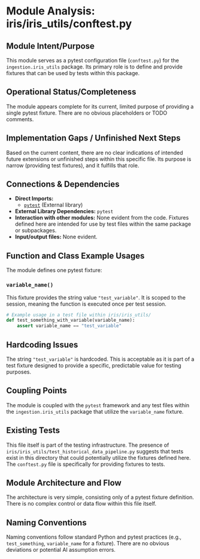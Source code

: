 # Module Analysis: iris/iris_utils/conftest.py

## Module Intent/Purpose
This module serves as a pytest configuration file (`conftest.py`) for the `ingestion.iris_utils` package. Its primary role is to define and provide fixtures that can be used by tests within this package.

## Operational Status/Completeness
The module appears complete for its current, limited purpose of providing a single pytest fixture. There are no obvious placeholders or TODO comments.

## Implementation Gaps / Unfinished Next Steps
Based on the current content, there are no clear indications of intended future extensions or unfinished steps within this specific file. Its purpose is narrow (providing test fixtures), and it fulfills that role.

## Connections & Dependencies
*   **Direct Imports:**
    *   [`pytest`](https://docs.pytest.org/en/stable/) (External library)
*   **External Library Dependencies:** `pytest`
*   **Interaction with other modules:** None evident from the code. Fixtures defined here are intended for use by test files within the same package or subpackages.
*   **Input/output files:** None evident.

## Function and Class Example Usages
The module defines one pytest fixture:

### `variable_name()`
This fixture provides the string value `"test_variable"`. It is scoped to the session, meaning the function is executed once per test session.

```python
# Example usage in a test file within iris/iris_utils/
def test_something_with_variable(variable_name):
    assert variable_name == "test_variable"
```

## Hardcoding Issues
The string `"test_variable"` is hardcoded. This is acceptable as it is part of a test fixture designed to provide a specific, predictable value for testing purposes.

## Coupling Points
The module is coupled with the `pytest` framework and any test files within the `ingestion.iris_utils` package that utilize the `variable_name` fixture.

## Existing Tests
This file itself is part of the testing infrastructure. The presence of `iris/iris_utils/test_historical_data_pipeline.py` suggests that tests exist in this directory that could potentially utilize the fixtures defined here. The `conftest.py` file is specifically for providing fixtures to tests.

## Module Architecture and Flow
The architecture is very simple, consisting only of a pytest fixture definition. There is no complex control or data flow within this file itself.

## Naming Conventions
Naming conventions follow standard Python and pytest practices (e.g., `test_something`, `variable_name` for a fixture). There are no obvious deviations or potential AI assumption errors.